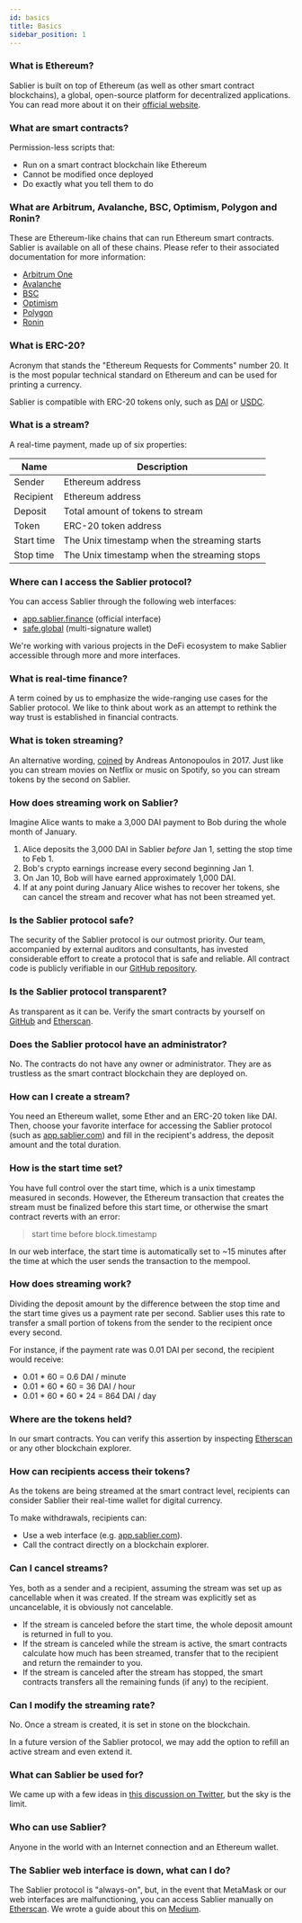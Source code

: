 ```yaml
---
id: basics
title: Basics
sidebar_position: 1
---
```


### What is Ethereum?

Sablier is built on top of Ethereum (as well as other smart contract blockchains), a global, open-source platform for
decentralized applications. You can read more about it on their [official website](https://ethereum.org).

### What are smart contracts?

Permission-less scripts that:

- Run on a smart contract blockchain like Ethereum
- Cannot be modified once deployed
- Do exactly what you tell them to do

### What are Arbitrum, Avalanche, BSC, Optimism, Polygon and Ronin?

These are Ethereum-like chains that can run Ethereum smart contracts. Sablier is available on all of these chains.
Please refer to their associated documentation for more information:

- [Arbitrum One](https://developer.offchainlabs.com/)
- [Avalanche](https://docs.avax.network/)
- [BSC](https://docs.binance.org/)
- [Optimism](https://community.optimism.io/)
- [Polygon](https://docs.polygon.technology/)
- [Ronin](https://twitter.com/ronin_network)

### What is ERC-20?

Acronym that stands the "Ethereum Requests for Comments" number 20. It is the most popular technical standard on
Ethereum and can be used for printing a currency.

Sablier is compatible with ERC-20 tokens only, such as [DAI](https://makerdao.com/) or
[USDC](https://www.coinbase.com/usdc).

### What is a stream?

A real-time payment, made up of six properties:

| Name       | Description                                  |
| ---------- | -------------------------------------------- |
| Sender     | Ethereum address                             |
| Recipient  | Ethereum address                             |
| Deposit    | Total amount of tokens to stream             |
| Token      | ERC-20 token address                         |
| Start time | The Unix timestamp when the streaming starts |
| Stop time  | The Unix timestamp when the streaming stops  |

### Where can I access the Sablier protocol?

You can access Sablier through the following web interfaces:

- [app.sablier.finance](https://pay.sablier.finance) (official interface)
- [safe.global](https://safe.global/) (multi-signature wallet)

We're working with various projects in the DeFi ecosystem to make Sablier accessible through more and more interfaces.

### What is real-time finance?

A term coined by us to emphasize the wide-ranging use cases for the Sablier protocol. We like to think about work as an
attempt to rethink the way trust is established in financial contracts.

### What is token streaming?

An alternative wording, [coined](https://www.youtube.com/watch?v=gF_ZQ_eijPs) by Andreas Antonopoulos in 2017. Just like
you can stream movies on Netflix or music on Spotify, so you can stream tokens by the second on Sablier.

### How does streaming work on Sablier?

Imagine Alice wants to make a 3,000 DAI payment to Bob during the whole month of January.

1. Alice deposits the 3,000 DAI in Sablier _before_ Jan 1, setting the stop time to Feb 1.
2. Bob's crypto earnings increase every second beginning Jan 1.
3. On Jan 10, Bob will have earned approximately 1,000 DAI.
4. If at any point during January Alice wishes to recover her tokens, she can cancel the stream and recover what has not
   been streamed yet.

### Is the Sablier protocol safe?

The security of the Sablier protocol is our outmost priority. Our team, accompanied by external auditors and
consultants, has invested considerable effort to create a protocol that is safe and reliable. All contract code is
publicly verifiable in our [GitHub repository](https://github.com/sablierhq/v2-core).

### Is the Sablier protocol transparent?

As transparent as it can be. Verify the smart contracts by yourself on [GitHub](https://github.com/sablierhq/v2-core/)
and [Etherscan](https://etherscan.io/labelcloud/sablier).

### Does the Sablier protocol have an administrator?

No. The contracts do not have any owner or administrator. They are as trustless as the smart contract blockchain they
are deployed on.

### How can I create a stream?

You need an Ethereum wallet, some Ether and an ERC-20 token like DAI. Then, choose your favorite interface for accessing
the Sablier protocol (such as [app.sablier.com](https://app.sablier.com)) and fill in the recipient's address, the
deposit amount and the total duration.

### How is the start time set?

You have full control over the start time, which is a unix timestamp measured in seconds. However, the Ethereum
transaction that creates the stream must be finalized before this start time, or otherwise the smart contract reverts
with an error:

> start time before block.timestamp

In our web interface, the start time is automatically set to ~15 minutes after the time at which the user sends the
transaction to the mempool.

### How does streaming work?

Dividing the deposit amount by the difference between the stop time and the start time gives us a payment rate per
second. Sablier uses this rate to transfer a small portion of tokens from the sender to the recipient once every second.

For instance, if the payment rate was 0.01 DAI per second, the recipient would receive:

- 0.01 \* 60 = 0.6 DAI / minute
- 0.01 \* 60 \* 60 = 36 DAI / hour
- 0.01 \* 60 \* 60 \* 24 = 864 DAI / day

### Where are the tokens held?

In our smart contracts. You can verify this assertion by inspecting
[Etherscan](https://etherscan.io/address/0xCD18eAa163733Da39c232722cBC4E8940b1D8888) or any other blockchain explorer.

### How can recipients access their tokens?

As the tokens are being streamed at the smart contract level, recipients can consider Sablier their real-time wallet for
digital currency.

To make withdrawals, recipients can:

- Use a web interface (e.g. [app.sablier.com](https://app.sablier.com)).
- Call the contract directly on a blockchain explorer.

### Can I cancel streams?

Yes, both as a sender and a recipient, assuming the stream was set up as cancellable when it was created. If the stream
was explicitly set as uncancelable, it is obviously not cancelable.

- If the stream is canceled before the start time, the whole deposit amount is returned in full to you.
- If the stream is canceled while the stream is active, the smart contracts calculate how much has been streamed,
  transfer that to the recipient and return the remainder to you.
- If the stream is canceled after the stream has stopped, the smart contracts transfers all the remaining funds (if any)
  to the recipient.

### Can I modify the streaming rate?

No. Once a stream is created, it is set in stone on the blockchain.

In a future version of the Sablier protocol, we may add the option to refill an active stream and even extend it.

### What can Sablier be used for?

We came up with a few ideas in [this discussion on Twitter](https://twitter.com/SablierHQ/status/1205533344886411264),
but the sky is the limit.

### Who can use Sablier?

Anyone in the world with an Internet connection and an Ethereum wallet.

### The Sablier web interface is down, what can I do?

The Sablier protocol is "always-on", but, in the event that MetaMask or our web interfaces are malfunctioning, you can
access Sablier manually on [Etherscan](https://etherscan.io/address/0xcd18eaa163733da39c232722cbc4e8940b1d8888). We
wrote a guide about this on [Medium](https://medium.com/sablier/operating-the-sablier-protocol-manually-e6569092c533).
